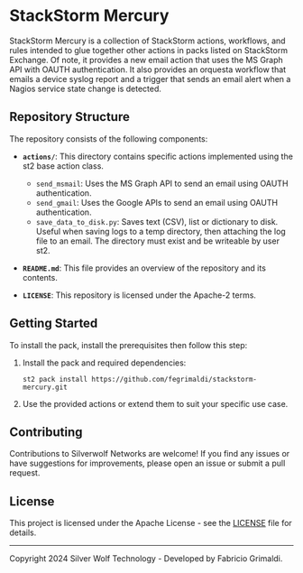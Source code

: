 # StackStorm Mercury

StackStorm Mercury is a collection of StackStorm actions, workflows, and rules intended to glue together other actions in packs listed on StackStorm Exchange. Of note, it provides a new email action that uses the MS Graph API with OAUTH authentication. It also provides an orquesta workflow that emails a device syslog report and a trigger that sends an email alert when a Nagios service state change is detected.

## Repository Structure

The repository consists of the following components:

- **`actions/`**: This directory contains specific actions implemented using the st2 base action class.
  - `send_msmail`: Uses the MS Graph API to send an email using OAUTH authentication.
  - `send_gmail`: Uses the Google APIs to send an email using OAUTH authentication.
  - `save_data_to_disk.py`: Saves text (CSV), list or dictionary to disk. Useful when saving logs to a temp directory, then attaching the log file to an email. The directory must exist and be writeable by user st2.

  
- **`README.md`**: This file provides an overview of the repository and its contents.

- **`LICENSE`**: This repository is licensed under the Apache-2 terms.

## Getting Started

To install the pack, install the prerequisites then follow this step:

1. Install the pack and required dependencies:

    `st2 pack install https://github.com/fegrimaldi/stackstorm-mercury.git`

2. Use the provided actions or extend them to suit your specific use case.

## Contributing

Contributions to Silverwolf Networks are welcome! If you find any issues or have suggestions for improvements, please open an issue or submit a pull request.

## License

This project is licensed under the Apache License - see the [LICENSE](LICENSE) file for details.

---

Copyright 2024 Silver Wolf Technology - Developed by Fabricio Grimaldi.
